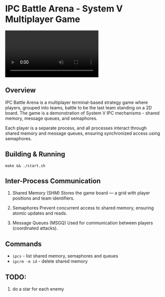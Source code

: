 # IPC Battle Arena - System V Multiplayer Game

![video](video.mov)

## Overview

IPC Battle Arena is a multiplayer terminal-based strategy game where players, grouped into teams, battle to be the last team standing on a 2D board. The game is a demonstration of System V IPC mechanisms - shared memory, message queues, and semaphores.

Each player is a separate process, and all processes interact through shared memory and message queues, ensuring synchronized access using semaphores.

## Building & Running

`make && ./start.sh`

## Inter-Process Communication

1. Shared Memory (SHM)
   Stores the game board — a grid with player positions and team identifiers.

2. Semaphores
   Prevent concurrent access to shared memory, ensuring atomic updates and reads.

3. Message Queues (MSGQ)
   Used for communication between players (coordinated attacks).

## Commands

- `ipcs` - list shared memory, semaphores and queues
- `ipcrm -m id` - delete shared memory

## TODO:

1. do a star for each enemy
